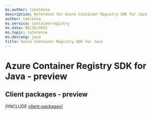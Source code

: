 ```yaml
---
ms.author: limolkova
description: Reference for Azure Container Registry SDK for Java
author: lmolkova
ms.service: containerregistry
ms.data: 08/16/2022
ms.topic: reference
ms.devlang: java
title: Azure Container Registry SDK for Java
---
```

# Azure Container Registry SDK for Java - preview

## Client packages - preview
[!INCLUDE [client-packages](container-registry-client-index.md)]